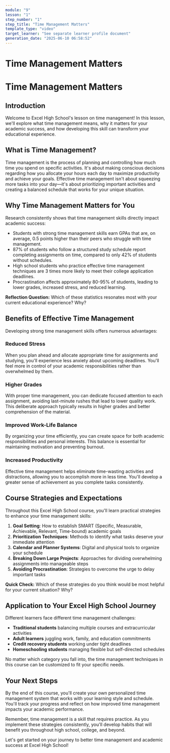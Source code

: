 ```yaml
---
module: "9"
lesson: "1"
step_number: "1"
step_title: "Time Management Matters"
template_type: "video"
target_learner: "See separate learner profile document"
generation_date: "2025-06-10 06:58:52"
---
```


# Time Management Matters

# Time Management Matters

## Introduction

Welcome to Excel High School's lesson on time management! In this lesson, we'll explore what time management means, why it matters for your academic success, and how developing this skill can transform your educational experience.

## What is Time Management?

Time management is the process of planning and controlling how much time you spend on specific activities. It's about making conscious decisions regarding how you allocate your hours each day to maximize productivity and achieve your goals. Effective time management isn't about squeezing more tasks into your day—it's about prioritizing important activities and creating a balanced schedule that works for your unique situation.

## Why Time Management Matters for You

Research consistently shows that time management skills directly impact academic success:

* Students with strong time management skills earn GPAs that are, on average, 0.5 points higher than their peers who struggle with time management.
* 87% of students who follow a structured study schedule report completing assignments on time, compared to only 42% of students without schedules.
* High school students who practice effective time management techniques are 3 times more likely to meet their college application deadlines.
* Procrastination affects approximately 80-95% of students, leading to lower grades, increased stress, and reduced learning.

**Reflection Question:** Which of these statistics resonates most with your current educational experience? Why?

## Benefits of Effective Time Management

Developing strong time management skills offers numerous advantages:

### Reduced Stress
When you plan ahead and allocate appropriate time for assignments and studying, you'll experience less anxiety about upcoming deadlines. You'll feel more in control of your academic responsibilities rather than overwhelmed by them.

### Higher Grades
With proper time management, you can dedicate focused attention to each assignment, avoiding last-minute rushes that lead to lower quality work. This deliberate approach typically results in higher grades and better comprehension of the material.

### Improved Work-Life Balance
By organizing your time efficiently, you can create space for both academic responsibilities and personal interests. This balance is essential for maintaining motivation and preventing burnout.

### Increased Productivity
Effective time management helps eliminate time-wasting activities and distractions, allowing you to accomplish more in less time. You'll develop a greater sense of achievement as you complete tasks consistently.

## Course Strategies and Expectations

Throughout this Excel High School course, you'll learn practical strategies to enhance your time management skills:

1. **Goal Setting**: How to establish SMART (Specific, Measurable, Achievable, Relevant, Time-bound) academic goals
2. **Prioritization Techniques**: Methods to identify what tasks deserve your immediate attention
3. **Calendar and Planner Systems**: Digital and physical tools to organize your schedule
4. **Breaking Down Large Projects**: Approaches for dividing overwhelming assignments into manageable steps
5. **Avoiding Procrastination**: Strategies to overcome the urge to delay important tasks

**Quick Check:** Which of these strategies do you think would be most helpful for your current situation? Why?

## Application to Your Excel High School Journey

Different learners face different time management challenges:

* **Traditional students** balancing multiple courses and extracurricular activities
* **Adult learners** juggling work, family, and education commitments
* **Credit recovery students** working under tight deadlines
* **Homeschooling students** managing flexible but self-directed schedules

No matter which category you fall into, the time management techniques in this course can be customized to fit your specific needs.

## Your Next Steps

By the end of this course, you'll create your own personalized time management system that works with your learning style and schedule. You'll track your progress and reflect on how improved time management impacts your academic performance.

Remember, time management is a skill that requires practice. As you implement these strategies consistently, you'll develop habits that will benefit you throughout high school, college, and beyond.

Let's get started on your journey to better time management and academic success at Excel High School!